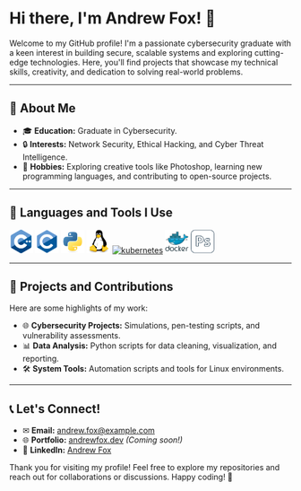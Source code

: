 # Hi there, I'm Andrew Fox! 👋

Welcome to my GitHub profile! I'm a passionate cybersecurity graduate with a keen interest in building secure, scalable systems and exploring cutting-edge technologies. Here, you'll find projects that showcase my technical skills, creativity, and dedication to solving real-world problems.

---

## 🚀 About Me
- 🎓 **Education:** Graduate in Cybersecurity.
- 🔒 **Interests:** Network Security, Ethical Hacking, and Cyber Threat Intelligence.
- 🎨 **Hobbies:** Exploring creative tools like Photoshop, learning new programming languages, and contributing to open-source projects.

---

## 🚀 Languages and Tools I Use
<div>
  <a target="_blank" href="https://raw.githubusercontent.com/devicons/devicon/master/icons/cplusplus/cplusplus-original.svg" style="display: inline-block;"><img src="https://raw.githubusercontent.com/devicons/devicon/master/icons/cplusplus/cplusplus-original.svg" alt="cplusplus" width="42" height="42" /></a>
  <a target="_blank" href="https://raw.githubusercontent.com/devicons/devicon/master/icons/c/c-original.svg" style="display: inline-block;"><img src="https://raw.githubusercontent.com/devicons/devicon/master/icons/c/c-original.svg" alt="c" width="42" height="42" /></a>
  <a target="_blank" href="https://raw.githubusercontent.com/devicons/devicon/master/icons/python/python-original.svg" style="display: inline-block;"><img src="https://raw.githubusercontent.com/devicons/devicon/master/icons/python/python-original.svg" alt="python" width="42" height="42" /></a>
  <a target="_blank" href="https://raw.githubusercontent.com/devicons/devicon/master/icons/linux/linux-original.svg" style="display: inline-block;"><img src="https://raw.githubusercontent.com/devicons/devicon/master/icons/linux/linux-original.svg" alt="linux" width="42" height="42" /></a>
  <a target="_blank" href="https://www.vectorlogo.zone/logos/kubernetes/kubernetes-icon.svg" style="display: inline-block;"><img src="https://www.vectorlogo.zone/logos/kubernetes/kubernetes-icon.svg" alt="kubernetes" width="42" height="42" /></a>
  <a target="_blank" href="https://raw.githubusercontent.com/devicons/devicon/master/icons/docker/docker-original-wordmark.svg" style="display: inline-block;"><img src="https://raw.githubusercontent.com/devicons/devicon/master/icons/docker/docker-original-wordmark.svg" alt="docker" width="42" height="42" /></a>
  <a target="_blank" href="https://raw.githubusercontent.com/devicons/devicon/master/icons/photoshop/photoshop-line.svg" style="display: inline-block;"><img src="https://raw.githubusercontent.com/devicons/devicon/master/icons/photoshop/photoshop-line.svg" alt="photoshop" width="42" height="42" /></a>
</div>

---

## 🎨 Projects and Contributions
Here are some highlights of my work:
- 🌐 **Cybersecurity Projects:** Simulations, pen-testing scripts, and vulnerability assessments.
- 📊 **Data Analysis:** Python scripts for data cleaning, visualization, and reporting.
- 🛠️ **System Tools:** Automation scripts and tools for Linux environments.

---

## 📞 Let's Connect!
- ✉ **Email:** [andrew.fox@example.com](mailto:andrew.fox@example.com)
- 🌐 **Portfolio:** [andrewfox.dev](https://andrewfox.dev) *(Coming soon!)*
- 🔗 **LinkedIn:** [Andrew Fox](https://www.linkedin.com/in/andrew-fox/)

Thank you for visiting my profile! Feel free to explore my repositories and reach out for collaborations or discussions. Happy coding! 🚀
